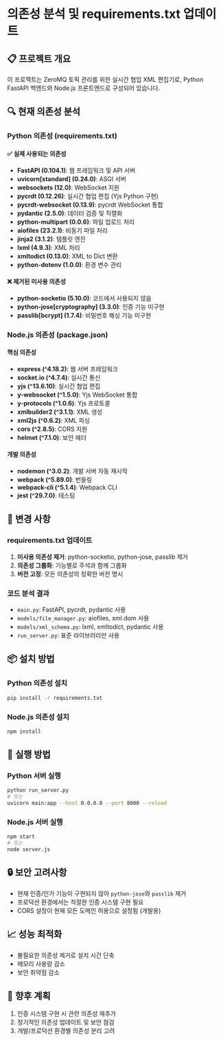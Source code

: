 # 의존성 분석 및 requirements.txt 업데이트

## 📋 프로젝트 개요
이 프로젝트는 ZeroMQ 토픽 관리를 위한 실시간 협업 XML 편집기로, Python FastAPI 백엔드와 Node.js 프론트엔드로 구성되어 있습니다.

## 🔍 현재 의존성 분석

### Python 의존성 (requirements.txt)

#### ✅ 실제 사용되는 의존성
- **FastAPI (0.104.1)**: 웹 프레임워크 및 API 서버
- **uvicorn[standard] (0.24.0)**: ASGI 서버
- **websockets (12.0)**: WebSocket 지원
- **pycrdt (0.12.26)**: 실시간 협업 편집 (Yjs Python 구현)
- **pycrdt-websocket (0.13.9)**: pycrdt WebSocket 통합
- **pydantic (2.5.0)**: 데이터 검증 및 직렬화
- **python-multipart (0.0.6)**: 파일 업로드 처리
- **aiofiles (23.2.1)**: 비동기 파일 처리
- **jinja2 (3.1.2)**: 템플릿 엔진
- **lxml (4.9.3)**: XML 처리
- **xmltodict (0.13.0)**: XML to Dict 변환
- **python-dotenv (1.0.0)**: 환경 변수 관리

#### ❌ 제거된 미사용 의존성
- **python-socketio (5.10.0)**: 코드에서 사용되지 않음
- **python-jose[cryptography] (3.3.0)**: 인증 기능 미구현
- **passlib[bcrypt] (1.7.4)**: 비밀번호 해싱 기능 미구현

### Node.js 의존성 (package.json)

#### 핵심 의존성
- **express (^4.18.2)**: 웹 서버 프레임워크
- **socket.io (^4.7.4)**: 실시간 통신
- **yjs (^13.6.10)**: 실시간 협업 편집
- **y-websocket (^1.5.0)**: Yjs WebSocket 통합
- **y-protocols (^1.0.6)**: Yjs 프로토콜
- **xmlbuilder2 (^3.1.1)**: XML 생성
- **xml2js (^0.6.2)**: XML 파싱
- **cors (^2.8.5)**: CORS 지원
- **helmet (^7.1.0)**: 보안 헤더

#### 개발 의존성
- **nodemon (^3.0.2)**: 개발 서버 자동 재시작
- **webpack (^5.89.0)**: 번들링
- **webpack-cli (^5.1.4)**: Webpack CLI
- **jest (^29.7.0)**: 테스팅

## 🔧 변경 사항

### requirements.txt 업데이트
1. **미사용 의존성 제거**: python-socketio, python-jose, passlib 제거
2. **의존성 그룹화**: 기능별로 주석과 함께 그룹화
3. **버전 고정**: 모든 의존성의 정확한 버전 명시

### 코드 분석 결과
- `main.py`: FastAPI, pycrdt, pydantic 사용
- `models/file_manager.py`: aiofiles, xml.dom 사용
- `models/xml_schema.py`: lxml, xmltodict, pydantic 사용
- `run_server.py`: 표준 라이브러리만 사용

## 📦 설치 방법

### Python 의존성 설치
```bash
pip install -r requirements.txt
```

### Node.js 의존성 설치
```bash
npm install
```

## 🚀 실행 방법

### Python 서버 실행
```bash
python run_server.py
# 또는
uvicorn main:app --host 0.0.0.0 --port 8000 --reload
```

### Node.js 서버 실행
```bash
npm start
# 또는
node server.js
```

## 🔒 보안 고려사항
- 현재 인증/인가 기능이 구현되지 않아 `python-jose`와 `passlib` 제거
- 프로덕션 환경에서는 적절한 인증 시스템 구현 필요
- CORS 설정이 현재 모든 도메인 허용으로 설정됨 (개발용)

## 📈 성능 최적화
- 불필요한 의존성 제거로 설치 시간 단축
- 메모리 사용량 감소
- 보안 취약점 감소

## 🔄 향후 계획
1. 인증 시스템 구현 시 관련 의존성 재추가
2. 정기적인 의존성 업데이트 및 보안 점검
3. 개발/프로덕션 환경별 의존성 분리 고려